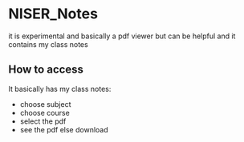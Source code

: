 # NISER_Notes
it is experimental and basically a pdf viewer but can be helpful and it contains my class notes

## How to access
It basically has my class notes:
- choose subject
- choose course
- select the pdf
- see the pdf else download